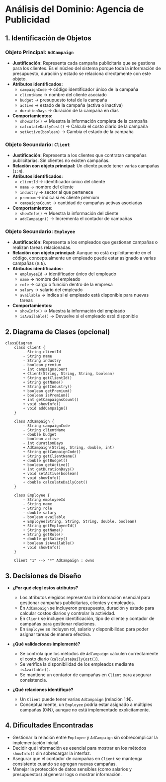 # Análisis del Dominio: Agencia de Publicidad 

## 1. Identificación de Objetos

### Objeto Principal: `AdCampaign`
- **Justificación:** Representa cada campaña publicitaria que se gestiona para los clientes. Es el núcleo del sistema porque toda la información de presupuesto, duración y estado se relaciona directamente con este objeto.
- **Atributos identificados:** 
  - `campaignCode` → código identificador único de la campaña
  - `clientName` → nombre del cliente asociado
  - `budget` → presupuesto total de la campaña
  - `active` → estado de la campaña (activa o inactiva)
  - `durationDays` → duración de la campaña en días
- **Comportamientos:**  
  - `showInfo()` → Muestra la información completa de la campaña
  - `calculateDailyCost()` → Calcula el costo diario de la campaña
  - `setActive(boolean)` → Cambia el estado de la campaña

### Objeto Secundario: `Client`
- **Justificación:** Representa a los clientes que contratan campañas publicitarias. Sin clientes no existen campañas.
- **Relación con objeto principal:** Un cliente puede tener varias campañas (`1:N`).
- **Atributos identificados:**
  - `clientId` → identificador único del cliente
  - `name` → nombre del cliente
  - `industry` → sector al que pertenece
  - `premium` → indica si es cliente premium
  - `campaignsCount` → cantidad de campañas activas asociadas
- **Comportamientos:**  
  - `showInfo()` → Muestra la información del cliente
  - `addCampaign()` → Incrementa el contador de campañas

### Objeto Secundario: `Employee`
- **Justificación:** Representa a los empleados que gestionan campañas o realizan tareas relacionadas.
- **Relación con objeto principal:** Aunque no está explícitamente en el código, conceptualmente un empleado puede estar asignado a varias campañas (`0:N`).
- **Atributos identificados:**
  - `employeeId` → identificador único del empleado
  - `name` → nombre del empleado
  - `role` → cargo o función dentro de la empresa
  - `salary` → salario del empleado
  - `available` → indica si el empleado está disponible para nuevas tareas
- **Comportamientos:**
  - `showInfo()` → Muestra la información del empleado
  - `isAvailable()` → Devuelve si el empleado está disponible

## 2. Diagrama de Clases (opcional)

```mermaid
classDiagram
    class Client {
        - String clientId
        - String name
        - String industry
        - boolean premium
        - int campaignsCount
        + Client(String, String, String, boolean)
        + String getClientId()
        + String getName()
        + String getIndustry()
        + boolean getPremium()
        + boolean isPremium()
        + int getCampaignsCount()
        + void showInfo()
        + void addCampaign()
    }

    class AdCampaign {
        - String campaignCode
        - String clientName
        - double budget
        - boolean active
        - int durationDays
        + AdCampaign(String, String, double, int)
        + String getCampaignCode()
        + String getClientName()
        + double getBudget()
        + boolean getActive()
        + int getDurationDays()
        + void setActive(boolean)
        + void showInfo()
        + double calculateDailyCost()
    }

    class Employee {
        - String employeeId
        - String name
        - String role
        - double salary
        - boolean available
        + Employee(String, String, String, double, boolean)
        + String getEmployeeId()
        + String getName()
        + String getRole()
        + double getSalary()
        + boolean isAvailable()
        + void showInfo()
    }

    Client "1" --> "*" AdCampaign : owns
```
## 3. Decisiones de Diseño
- **¿Por qué elegí estos atributos?**
  - Los atributos elegidos representan la información esencial para gestionar campañas publicitarias, clientes y empleados.
  - En `AdCampaign` se incluyeron presupuesto, duración y estado para calcular costos diarios y controlar la actividad.
  - En `Client` se incluyen identificación, tipo de cliente y contador de campañas para gestionar relaciones.
  - En `Employee` se incluyen rol, salario y disponibilidad para poder asignar tareas de manera efectiva.

- **¿Qué validaciones implementé?**
  - Se controla que los métodos de `AdCampaign` calculen correctamente el costo diario (`calculateDailyCost()`).
  - Se verifica la disponibilidad de los empleados mediante `isAvailable()`.
  - Se mantiene un contador de campañas en `Client` para asegurar consistencia.

- **¿Qué relaciones identifiqué?**
  - Un `Client` puede tener varias `AdCampaign` (relación 1:N).
  - Conceptualmente, un `Employee` podría estar asignado a múltiples campañas (0:N), aunque no está implementado explícitamente.

## 4. Dificultades Encontradas
- Gestionar la relación entre `Employee` y `AdCampaign` sin sobrecomplicar la implementación inicial.
- Decidir qué información es esencial para mostrar en los métodos `showInfo()` sin sobrecargar la interfaz.
- Asegurar que el contador de campañas en `Client` se mantenga consistente cuando se agregan nuevas campañas.
- Manejar la protección de datos sensibles (como salarios y presupuestos) al generar logs o mostrar información.
